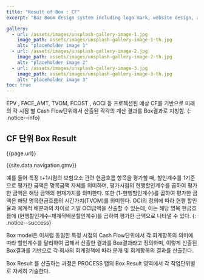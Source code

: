 ```yaml
---
title: "Result of Box : CF"
excerpt: "Baz Boom design system including logo mark, website design, and branding applications."

gallery:
  - url: /assets/images/unsplash-gallery-image-1.jpg
    image_path: assets/images/unsplash-gallery-image-1-th.jpg
    alt: "placeholder image 1"
  - url: /assets/images/unsplash-gallery-image-2.jpg
    image_path: assets/images/unsplash-gallery-image-2-th.jpg
    alt: "placeholder image 2"
  - url: /assets/images/unsplash-gallery-image-3.jpg
    image_path: assets/images/unsplash-gallery-image-3-th.jpg
    alt: "placeholder image 3"
toc: true
---
```



EPV , FACE\_AMT, TVOM, FCOST , AOCI 등 프로젝션된 예상 CF를 기반으로 미래의 각 시점 별 Cash Flow단위에서 산출된 각각의 계산 결과를 Box결과로 지칭함.
{: .notice--info}



## CF 단위 Box Result&#x20;

{{page.url}}

{{site.data.navigation.gmv}}



예를 들어 특정 t+1시점의 보험요소 관련 현금흐름 항목을 평가할 때, 할인계수를 1기준으로 평가한 금액은 명목금액 자체를 의미하며, 평가시점의 현행할인계수를 곱하여 평가한 금액은 해당 금액의 현재가치를 의미한다. 또한 (1-현행할인계수)를 곱하여 평가한 금액은 해당 명목현금흐름의 시간가치(TVOM)를 의미한다.    OCI의 정의에 따라 현행 할인율과 체계적 배분과의 차이로 기말 OCI금액을 산출할 수 있는데, 이는 해당 명목 현금흐름에 (현행할인계수-체계적배분할인계수)를 곱하여 평가한 금액으로 나타낼 수 있다.&#x20;
{: .notice--success}

Box model은 이처럼 동일한 특정 시점의 Cash Flow단위에서 각 회계항목의 의미에 따라 할인계수를 달리하여 곱해서 산출한 결과를 Box결과라고 정의하며, 이렇게 산출된 Box결과를 기반으로 각 회사의 회계정책에 따라 분개 및 회계항목의 결과를 산출한다.&#x20;

Box Result 를 산출하는 과정은 PROCESS 탭의 Box Result 영역에서 각 작업단위별로 자세히 기술한다.
